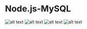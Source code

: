 # Node.js-MySQL

![alt text](screenshots/(31).png "Description goes here")
![alt text](screenshots/(32).png "Description goes here")
![alt text](screenshots/(33).png "Description goes here")
![alt text](screenshots/(34).png "Description goes here")
